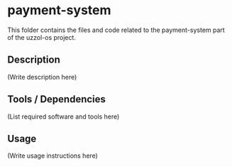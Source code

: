 # payment-system

This folder contains the files and code related to the payment-system part of the uzzol-os project.

## Description
(Write description here)

## Tools / Dependencies
(List required software and tools here)

## Usage
(Write usage instructions here)

